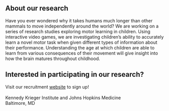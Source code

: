 ## About our research
Have you ever wondered why it takes humans much longer than other mammals to move independently around the world? We are working on a series of research studies exploring motor learning in children. Using interactive video games, we are investigating children’s ability to accurately learn a novel motor task when given different types of information about their performance. Understanding the age at which children are able to learn from various consequences of their movement will give insight into how the brain matures throughout childhood.

## Interested in participating in our research?
Visit our recruitment [website](https://bit.ly/KidMotorLearning) to sign up!
<br> <br> Kennedy Krieger Institute and Johns Hopkins Medicine 
<br> Baltimore, MD
